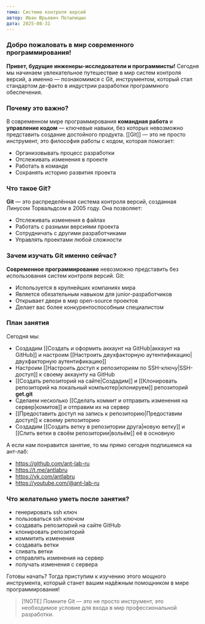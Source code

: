 ```yaml
---
тема: Система контроля версий
автор: Иван Юрьевич Потылицын
дата: 2025-08-31
---
```

### Добро пожаловать в мир современного программирования!

**Привет, будущие инженеры-исследователи и программисты!** Сегодня мы начинаем увлекательное путешествие в мир систем контроля версий, а именно — познакомимся с Git, инструментом, который стал стандартом де-факто в индустрии разработки программного обеспечения.

### Почему это важно?

В современном мире программирования **командная работа** и **управление кодом** — ключевые навыки, без которых невозможно представить создание достойного продукта. [[Git]] — это не просто инструмент, это философия работы с кодом, которая помогает:

- Организовывать процесс разработки
- Отслеживать изменения в проекте
- Работать в команде
- Сохранять историю развития проекта

### Что такое Git?

**Git** — это распределённая система контроля версий, созданная Линусом Торвальдсом в 2005 году. Она позволяет:

- Отслеживать изменения в файлах
- Работать с разными версиями проекта
- Сотрудничать с другими разработчиками
- Управлять проектами любой сложности

### Зачем изучать Git именно сейчас?

**Современное программирование** невозможно представить без использования систем контроля версий. Git:

- Используется в крупнейших компаниях мира
- Является обязательным навыком для junior-разработчиков
- Открывает двери в мир open-source проектов
- Делает вас более конкурентоспособным специалистом

### План занятия

Сегодня мы:

- Создадим [[Создать и оформить аккаунт на GitHub|аккаунт на GitHub]] и настроим [[Настроить двухфакторную аутентификацию|двухфакторную аутентификацию]]
- Настроим [[Настроить доступ к репозиториям по SSH-ключу|SSH-доступ]] к своему аккаунту на GitHub
- [[Создать репозиторий на сайте|Создадим]] и [[Клонировать репозиторий на локальный компьютер|клонируем]] репозиторий **get.git**
- Сделаем несколько [[Сделать коммит и отправить изменения на сервер|комитов]] и отправим их на сервер
- [[Предоставить доступ на запись к репозиторию|Предоставим доступ]] к своему репозиторию
- Создадим [[Создать ветку в репозитории друга|новую ветку]] и [[Слить ветки в своём репозитории|вольём]] её в основную

А если нам понравится занятие, то мы прямо сегодня подпишемся на ант-лаб:

- https://github.com/ant-lab-ru
- https://t.me/antlabru
- https://vk.com/antlabru
- https://youtube.com/@ant-lab-ru

### Что желательно уметь после занятия?

- генерировать ssh ключ
- пользоваться ssh ключом
- создавать репозиторий на сайте GitHub
- клонировать репозиторий
- коммитить изменения
- создавать ветки
- сливать ветки
- отправлять изменения на сервер
- получать изменения с сервера

Готовы начать? Тогда приступим к изучению этого мощного инструмента, который станет вашим надёжным помощником в мире программирования!

> [!NOTE] Помните
> Git — это не просто инструмент, это необходимое условие для входа в мир профессиональной разработки.

